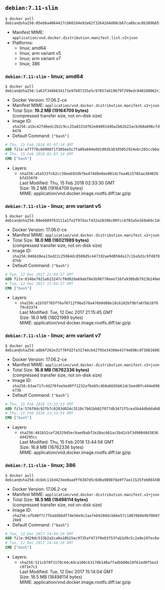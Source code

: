 ## `debian:7.11-slim`

```console
$ docker pull debian@sha256:05eb6a4064427cb602d4e92e62f32642d4d88cb67ca8bcac8b389b85fc1fd317
```

-	Manifest MIME: `application/vnd.docker.distribution.manifest.list.v2+json`
-	Platforms:
	-	linux; amd64
	-	linux; arm variant v5
	-	linux; arm variant v7
	-	linux; 386

### `debian:7.11-slim` - linux; amd64

```console
$ docker pull debian@sha256:1a63f3d4b634171e97b07155e5c97857a619679f299edc040260062c1b3e3677
```

-	Docker Version: 17.06.2-ce
-	Manifest MIME: `application/vnd.docker.distribution.manifest.v2+json`
-	Total Size: **19.2 MB (19164709 bytes)**  
	(compressed transfer size, not on-disk size)
-	Image ID: `sha256:a1bc427d6edc2b2c9cc25a83314f62e84891dd6a2b62b22acb368a696cfd8476`
-	Default Command: `["bash"]`

```dockerfile
# Thu, 15 Feb 2018 02:07:14 GMT
ADD file:e77f78c6890071f305ee5c7fa09a694e0d1903b363d5052924ebc265ccb0a181 in / 
# Thu, 15 Feb 2018 02:07:14 GMT
CMD ["bash"]
```

-	Layers:
	-	`sha256:a5a533fc62cc39eeb93db7be474d8e8ee901dcfea4b15785ae304026bfd356f0`  
		Last Modified: Thu, 15 Feb 2018 02:33:30 GMT  
		Size: 19.2 MB (19164709 bytes)  
		MIME: application/vnd.docker.image.rootfs.diff.tar.gzip

### `debian:7.11-slim` - linux; arm variant v5

```console
$ docker pull debian@sha256:88ebb09f63111a1fe2f97dacf432a1019bc00fcc4703a5e169a69c1dc0c4fdd9
```

-	Docker Version: 17.06.0-ce
-	Manifest MIME: `application/vnd.docker.distribution.manifest.v2+json`
-	Total Size: **18.0 MB (18021989 bytes)**  
	(compressed transfer size, not on-disk size)
-	Image ID: `sha256:846b10ea13ed22c25964dc8508d5c447192ae9d856da17c1ba5d1c9fd878d7eb`
-	Default Command: `["bash"]`

```dockerfile
# Tue, 12 Dec 2017 21:04:57 GMT
ADD file:034be7821a623247cf0d02da69abf8e5b98770eee716fa930bdb7923b249e89e in / 
# Tue, 12 Dec 2017 21:04:57 GMT
CMD ["bash"]
```

-	Layers:
	-	`sha256:a1bfd7785ff6a76712f96a578a476b0d88e18c6102bf9bfa6fbb16f679c83374`  
		Last Modified: Tue, 12 Dec 2017 21:15:45 GMT  
		Size: 18.0 MB (18021989 bytes)  
		MIME: application/vnd.docker.image.rootfs.diff.tar.gzip

### `debian:7.11-slim` - linux; arm variant v7

```console
$ docker pull debian@sha256:a8b6f262e31f70fd2fa3174dcb42795e34306e41f4e696cdf3881608313a674a
```

-	Docker Version: 17.06.2-ce
-	Manifest MIME: `application/vnd.docker.distribution.manifest.v2+json`
-	Total Size: **16.8 MB (16762336 bytes)**  
	(compressed transfer size, not on-disk size)
-	Image ID: `sha256:63ae71fc4d276fee5ed0ff1232afbe65c4b0abb5bb61dc5eed0fcd44e696e73b`
-	Default Command: `["bash"]`

```dockerfile
# Thu, 15 Feb 2018 13:33:53 GMT
ADD file:576f8dc92fb7c0203d024c3510c7b01bb02f077db3471f5cea5b44dbdda0db21 in / 
# Thu, 15 Feb 2018 13:33:54 GMT
CMD ["bash"]
```

-	Layers:
	-	`sha256:481b52cef26329d5ec9aedbabf2e20ac661ac5b42cbf3d90848d3836dd4295cc`  
		Last Modified: Thu, 15 Feb 2018 13:44:56 GMT  
		Size: 16.8 MB (16762336 bytes)  
		MIME: application/vnd.docker.image.rootfs.diff.tar.gzip

### `debian:7.11-slim` - linux; 386

```console
$ docker pull debian@sha256:dcbdc11bd423ee0aadff6387d5c6d8a9898f8a9f7ae11525feb08438b9d0bea2
```

-	Docker Version: 17.06.2-ce
-	Manifest MIME: `application/vnd.docker.distribution.manifest.v2+json`
-	Total Size: **18.5 MB (18498114 bytes)**  
	(compressed transfer size, not on-disk size)
-	Image ID: `sha256:efb40f7c7fbaddbbdf74e56e9c2aafeb920ddcbb6e57c18076b0e9bf069728e8`
-	Default Command: `["bash"]`

```dockerfile
# Tue, 12 Dec 2017 14:44:19 GMT
ADD file:9d29dc533b2a2ca0a10b15ec9735af473f9e03f53fab1d9c5c2a9e197ec8af4a in / 
# Tue, 12 Dec 2017 14:44:19 GMT
CMD ["bash"]
```

-	Layers:
	-	`sha256:521cb70f31f0c44c4dca106cb3178b148a7fadbb00e18f61ed0f5ea3c8f1e7c1`  
		Last Modified: Tue, 12 Dec 2017 15:14:04 GMT  
		Size: 18.5 MB (18498114 bytes)  
		MIME: application/vnd.docker.image.rootfs.diff.tar.gzip
